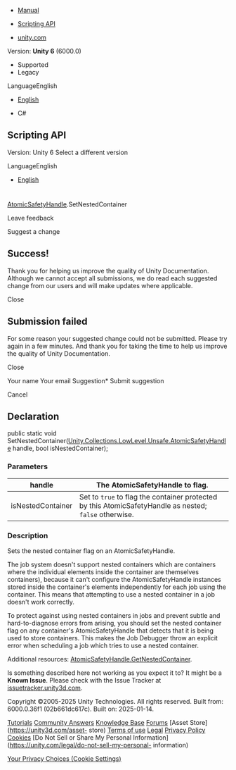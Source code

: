 [ ]()

  * [Manual](../Manual/index.html)
  * [Scripting API](../ScriptReference/index.html)

  * [unity.com](https://unity.com/)

Version: **Unity 6** (6000.0)

  * Supported
  * Legacy

LanguageEnglish

  * [English]()

  * C#

[ ](https://docs.unity3d.com)

## Scripting API

Version: Unity 6 Select a different version

LanguageEnglish

  * [English]()

#
[AtomicSafetyHandle](Unity.Collections.LowLevel.Unsafe.AtomicSafetyHandle.html).SetNestedContainer

Leave feedback

Suggest a change

## Success!

Thank you for helping us improve the quality of Unity Documentation. Although
we cannot accept all submissions, we do read each suggested change from our
users and will make updates where applicable.

Close

## Submission failed

For some reason your suggested change could not be submitted. Please <a>try
again</a> in a few minutes. And thank you for taking the time to help us
improve the quality of Unity Documentation.

Close

Your name Your email Suggestion* Submit suggestion

Cancel

[ ]()

## Declaration

public static void
SetNestedContainer([Unity.Collections.LowLevel.Unsafe.AtomicSafetyHandle](Unity.Collections.LowLevel.Unsafe.AtomicSafetyHandle.html)
handle, bool isNestedContainer);

### Parameters

handle | The AtomicSafetyHandle to flag.  
---|---  
isNestedContainer | Set to `true` to flag the container protected by this AtomicSafetyHandle as nested; `false` otherwise.  
  
### Description

Sets the nested container flag on an AtomicSafetyHandle.

The job system doesn't support nested containers which are containers where
the individual elements inside the container are themselves containers),
because it can't configure the AtomicSafetyHandle instances stored inside the
container's elements independently for each job using the container. This
means that attempting to use a nested container in a job doesn't work
correctly.  
  
To protect against using nested containers in jobs and prevent subtle and
hard-to-diagnose errors from arising, you should set the nested container flag
on any container's AtomicSafetyHandle that detects that it is being used to
store containers. This makes the Job Debugger throw an explicit error when
scheduling a job which tries to use a nested container.  
  
Additional resources:
[AtomicSafetyHandle.GetNestedContainer](Unity.Collections.LowLevel.Unsafe.AtomicSafetyHandle.GetNestedContainer.html).

Is something described here not working as you expect it to? It might be a
**Known Issue**. Please check with the Issue Tracker at
[issuetracker.unity3d.com](https://issuetracker.unity3d.com).

Copyright ©2005-2025 Unity Technologies. All rights reserved. Built from:
6000.0.36f1 (02b661dc617c). Built on: 2025-01-14.

[Tutorials](https://unity3d.com/learn) [Community
Answers](https://answers.unity3d.com) [Knowledge
Base](https://support.unity3d.com/hc/en-us)
[Forums](https://forum.unity3d.com) [Asset Store](https://unity3d.com/asset-
store) [Terms of use](https://docs.unity3d.com/Manual/TermsOfUse.html)
[Legal](https://unity.com/legal) [Privacy
Policy](https://unity.com/legal/privacy-policy)
[Cookies](https://unity.com/legal/cookie-policy) [Do Not Sell or Share My
Personal Information](https://unity.com/legal/do-not-sell-my-personal-
information)

[Your Privacy Choices (Cookie Settings)](javascript:void\(0\);)

